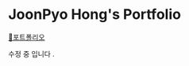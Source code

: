 # JoonPyo Hong's Portfolio
[&#127800;포트폴리오](https://JoonPyo-Hong.github.io/Portfolio/)


수정 중 입니다
.
